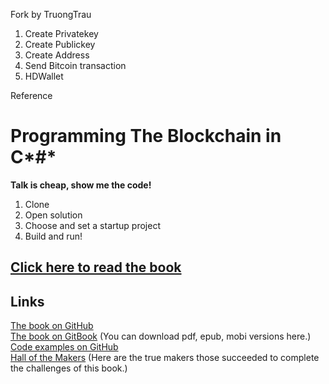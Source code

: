Fork by TruongTrau
1. Create Privatekey 
2. Create Publickey 
3. Create Address
4. Send Bitcoin transaction 
5. HDWallet

Reference
# Programming The Blockchain in C*#*
**Talk is cheap, show me the code!**
1. Clone
2. Open solution
3. Choose and set a startup project
4. Build and run!

## [Click here to read the book](https://programmingblockchain.gitbooks.io/programmingblockchain/content/)

## Links

[The book on GitHub](https://github.com/ProgrammingBlockchain/ProgrammingBlockchain)  
[The book on GitBook](https://www.gitbook.com/book/programmingblockchain/programmingblockchain) (You can download pdf, epub, mobi versions here.)  
[Code examples on GitHub](https://github.com/ProgrammingBlockchain/ProgrammingBlockchainCodeExamples/)  
[Hall of the Makers](http://n.bitcoin.ninja/) (Here are the true makers those succeeded to complete the challenges of this book.)
